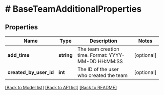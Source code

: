 # # BaseTeamAdditionalProperties

## Properties

Name | Type | Description | Notes
------------ | ------------- | ------------- | -------------
**add_time** | **string** | The team creation time. Format: YYYY-MM-DD HH:MM:SS | [optional]
**created_by_user_id** | **int** | The ID of the user who created the team | [optional]

[[Back to Model list]](../README.md#documentation-for-models) [[Back to API list]](../README.md#documentation-for-api-endpoints) [[Back to README]](../README.md)
